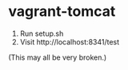 # vagrant-tomcat

1. Run setup.sh
2. Visit http://localhost:8341/test

(This may all be very broken.)
